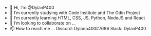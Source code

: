 - 👋 Hi, I’m @DylanP400
- 👀 I’m currently studying with Code Institute and The Odin Project
- 🌱 I’m currently learning HTML, CSS, JS, Python, NodeJS and React
- 💞️ I’m looking to collaborate on ...
- 📫 How to reach me ... Discord: Dylanp400#7686 Slack: DylanP400

<!---
DylanP400/DylanP400 is a ✨ special ✨ repository because its `README.md` (this file) appears on your GitHub profile.
You can click the Preview link to take a look at your changes.
--->
